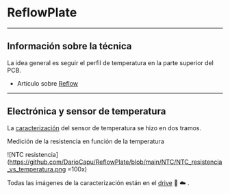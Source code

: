 # ReflowPlate

---

## Información sobre la técnica

La idea general es seguir el perfil de temperatura en la parte superior del PCB.

- Artículo sobre [Reflow](https://www.compuphase.com/electronics/reflowsolderprofiles.htm)

---

## Electrónica y sensor de temperatura

La [caracterización](https://docs.google.com/spreadsheets/d/1-RvlA-grsIiiUgjizpUGiVOSZX-gMTfZjR6k9xNPSr8/edit?usp=sharing) del sensor de temperatura se hizo en dos tramos.

Medición de la resistencia en función de la temperatura

![NTC resistencia](https://github.com/DarioCapu/ReflowPlate/blob/main/NTC/NTC_resistencia_vs_temperatura.png =100x)

Todas las imágenes de la caracterización están en el [drive](https://drive.google.com/drive/folders/1haFe0wOA7xZrg_-eInfIcUbAJK93i5PH?usp=sharing) :floppy_disk: :cloud: .
